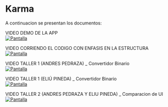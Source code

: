 # Karma

A continuacion se presentan los documentos:<br>

VIDEO DEMO DE LA APP<br>
[![Pantalla](https://img.youtube.com/vi/OqL3mjV9Tf4/0.jpg)](https://youtu.be/OqL3mjV9Tf4)

VIDEO CORRIENDO EL CODIGO CON ENFASIS EN LA ESTRUCTURA<br>
[![Pantalla](https://img.youtube.com/vi/gHaDp-WaH9Q/0.jpg)](https://youtu.be/gHaDp-WaH9Q)

VIDEO TALLER 1 (ANDRES PEDRAZA) _ Convertidor Binario<br>
[![Pantalla](https://img.youtube.com/vi/gHJXSU_uXBQ/0.jpg)](https://youtu.be/gHJXSU_uXBQ)

VIDEO TALLER 1 (ELIÚ PINEDA) _ Convertidor Binario<br>
[![Pantalla](https://img.youtube.com/vi/mRRBjfqpuMI/0.jpg)](https://youtu.be/mRRBjfqpuMI)

VIDEO TALLER 2 (ANDRES PEDRAZA Y ELIU PINEDA) _ Comparacion de UI <br>
[![Pantalla](https://img.youtube.com/vi/7OvbeP6paL0/0.jpg)](https://youtu.be/7OvbeP6paL0)

